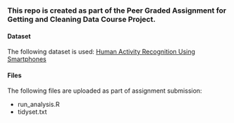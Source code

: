 ### This repo is created as part of the Peer Graded Assignment for Getting and Cleaning Data Course Project.

#### Dataset
The following dataset is used: [Human Activity Recognition Using Smartphones](https://d396qusza40orc.cloudfront.net/getdata%2Fprojectfiles%2FUCI%20HAR%20Dataset.zip)

#### Files
The following files are uploaded as part of assignment submission:
* run_analysis.R 
* tidyset.txt
